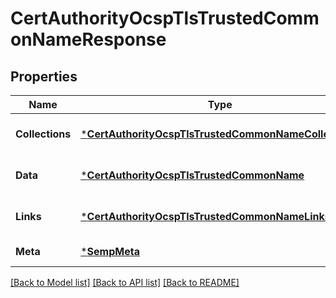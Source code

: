 # CertAuthorityOcspTlsTrustedCommonNameResponse

## Properties
Name | Type | Description | Notes
------------ | ------------- | ------------- | -------------
**Collections** | [***CertAuthorityOcspTlsTrustedCommonNameCollections**](CertAuthorityOcspTlsTrustedCommonNameCollections.md) |  | [optional] [default to null]
**Data** | [***CertAuthorityOcspTlsTrustedCommonName**](CertAuthorityOcspTlsTrustedCommonName.md) |  | [optional] [default to null]
**Links** | [***CertAuthorityOcspTlsTrustedCommonNameLinks**](CertAuthorityOcspTlsTrustedCommonNameLinks.md) |  | [optional] [default to null]
**Meta** | [***SempMeta**](SempMeta.md) |  | [default to null]

[[Back to Model list]](../README.md#documentation-for-models) [[Back to API list]](../README.md#documentation-for-api-endpoints) [[Back to README]](../README.md)


